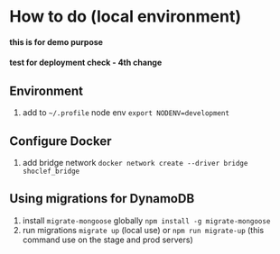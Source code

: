 # How to do  (local environment)

#### this is for demo purpose 
#### test for deployment check - 4th change

## Environment
1. add to `~/.profile` node env `export NODENV=development`

## Configure Docker

1. add bridge network `docker network create --driver bridge shoclef_bridge`

## Using migrations for  DynamoDB

1. install `migrate-mongoose` globally `npm install -g migrate-mongoose`
2. run migrations `migrate up` (local use) or `npm run migrate-up` (this command use on the stage and prod servers)
